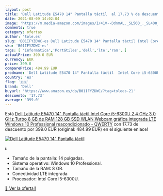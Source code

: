 ```yaml
---
layout: post
title: 'Dell Latitude E5470 14" Pantalla táctil  al 17.73 % de descuento'
date: 2021-08-09 14:02:04
image: 'https://m.media-amazon.com/images/I/41V--DdnmAL._SL500_._SL400_.jpg'
comments: true
category: ofertas
author: 'tole.es'
slug: 'B01IFYZDWC-es Dell Latitude E5470 14" Pantalla táctil Intel Core...'
sku: 'B01IFYZDWC-es'
tags: [ 'Informática','Portátiles','dell','lte','ram', ]
actualPrice: 399.0 EUR
currency: EUR
price: 399.0
comparePrice: 484.99 EUR
prodname: 'Dell Latitude E5470 14" Pantalla táctil  Intel Core i5-6300U 2 4 GHz  3 0 GHz Turbo   8 GB de RAM  128 GB SSD  WLAN  Webcam  gráfica integrada  LTE  Windows 10 Professional  reacondicionado  - QWERTY'
country: 'es'
flag: '🇪🇸'
brand: 'Dell'
buyurl: 'https://www.amazon.es/dp/B01IFYZDWC/?tag=tolees-21'
descuento: '17.73'
average: '399.0'
---
```


Está [Dell Latitude E5470 14" Pantalla táctil  Intel Core i5-6300U 2 4 GHz  3 0 GHz Turbo   8 GB de RAM  128 GB SSD  WLAN  Webcam  gráfica integrada  LTE  Windows 10 Professional  reacondicionado  - QWERTY](https://www.amazon.es/dp/B01IFYZDWC/?tag=tolees-21) con 17.73 de descuento por 399.0 EUR (original: 484.99 EUR) en el siguiente enlace!

[![Dell Latitude E5470 14" Pantalla táctil ](https://m.media-amazon.com/images/I/41V--DdnmAL._SL500_._SL400_.jpg)](https://www.amazon.es/dp/B01IFYZDWC/?tag=tolees-21)

ℹ️:

- Tamaño de la pantalla: 14 pulgadas.
- Sistema operativo: Windows 10 Professional.
- Tamaño de la RAM: 8 GB.
- Conectividad LTE integrada
- Procesador: Intel Core I5-6300U.

[🛒 Ver la oferta!!](https://www.amazon.es/dp/B01IFYZDWC/?tag=tolees-21)
